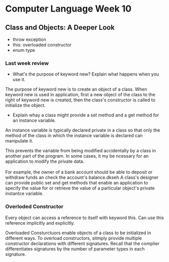 # Computer Language Week 10

## Class and Objects: A Deeper Look

* throw exception
* this: overloaded constructor
* enum type

### Last week review

* What's the purpose of keyword new? Explain what happens when you use it.

The purpose of keyword new is to create an object of a class.
When keyword new is used in application, first a new object of the class to the right of keyword new is created, then the class's constructor is called to initialize the object.
<br>

* Explain whay a class might provide a set method and a get method for an instance variable.

An instance variable is typically declared private in a class so that only the method of the class in which the instance variable is declared can manipulate it. 

This prevents the variable from being modified accidentally by a class in another part of the program. In some cases, it my be ncessary for an application to modify the private data.
<br><br> 
For example, the owner of a bank account should be able to deposit or withdraw funds an check the account's balance.dkseh 
A class's designer can provide public set and get methods that enable an application to specify the value for  or retrieve the value of a particular object's private instantce variable.


### Overloded Constructor

Every object can access a reference to itself with keyword this.
Can use this reference implicitly and explicitly.

Overloaded Consturctuors enable objects of a class to be initialized in different ways.
To overload constructors, sitmply provide multiple constructor declarations with different signatures.
Recall that the complier differentiates signatures by the number of parameter types in each signature.

